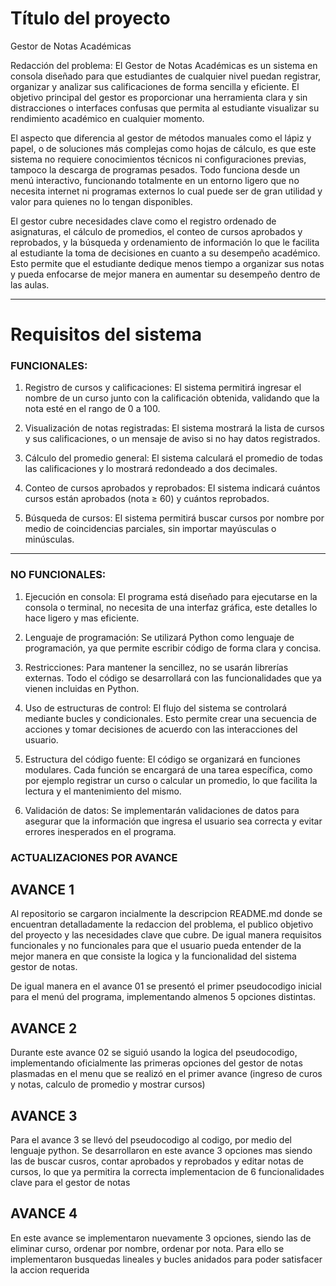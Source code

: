 # Título del proyecto

Gestor de Notas Académicas

Redacción del problema: El Gestor de Notas Académicas es un sistema en consola diseñado para que estudiantes de cualquier nivel puedan registrar, organizar y analizar sus calificaciones de forma sencilla y eficiente. El objetivo principal del gestor es proporcionar una herramienta clara y sin distracciones o interfaces confusas que permita al estudiante visualizar su rendimiento académico en cualquier momento.

El aspecto que diferencia al gestor de métodos manuales como el lápiz y papel, o de soluciones más complejas como hojas de cálculo, es que este sistema no requiere conocimientos técnicos ni configuraciones previas, tampoco la descarga de programas pesados. Todo funciona desde un menú interactivo, funcionando totalmente en un entorno ligero que no necesita internet ni programas externos lo cual puede ser de gran utilidad y valor para quienes no lo tengan disponibles.

El gestor cubre necesidades clave como el registro ordenado de asignaturas, el cálculo de promedios, el conteo de cursos aprobados y reprobados, y la búsqueda y ordenamiento de información lo que le facilita al estudiante la toma de decisiones en cuanto a su desempeño académico. Esto permite que el estudiante dedique menos tiempo a organizar sus notas y pueda enfocarse de mejor manera en aumentar su desempeño dentro de las aulas.

---

# Requisitos del sistema

### FUNCIONALES:

1. Registro de cursos y calificaciones: El sistema permitirá ingresar el nombre de un curso junto con la calificación obtenida, validando que la nota esté en el rango de 0 a 100.

2. Visualización de notas registradas: El sistema mostrará la lista de cursos y sus calificaciones, o un mensaje de aviso si no hay datos registrados.

3. Cálculo del promedio general: El sistema calculará el promedio de todas las calificaciones y lo mostrará redondeado a dos decimales.

4. Conteo de cursos aprobados y reprobados: El sistema indicará cuántos cursos están aprobados (nota ≥ 60) y cuántos reprobados.

5. Búsqueda de cursos: El sistema permitirá buscar cursos por nombre por medio de coincidencias parciales, sin importar mayúsculas o minúsculas.

---

### NO FUNCIONALES:

1. Ejecución en consola: El programa está diseñado para ejecutarse en la consola o terminal, no necesita de una interfaz gráfica, este detalles lo hace ligero y mas eficiente.

2. Lenguaje de programación: Se utilizará Python como lenguaje de programación, ya que permite escribir código de forma clara y concisa.

3. Restricciones: Para mantener la sencillez, no se usarán librerías externas. Todo el código se desarrollará con las funcionalidades que ya vienen incluidas en Python.

4. Uso de estructuras de control: El flujo del sistema se controlará mediante bucles y condicionales. Esto permite crear una secuencia de acciones y tomar decisiones de acuerdo con las interacciones del usuario.

5. Estructura del código fuente: El código se organizará en funciones modulares. Cada función se encargará de una tarea específica, como por ejemplo registrar un curso o calcular un promedio, lo que facilita la lectura y el mantenimiento del mismo.

6. Validación de datos: Se implementarán validaciones de datos para asegurar que la información que ingresa el usuario sea correcta y evitar errores inesperados en el programa.

### ACTUALIZACIONES POR AVANCE

## AVANCE 1

Al repositorio se cargaron incialmente la descripcion README.md donde se encuentran detalladamente la redaccion del problema, el publico objetivo del proyecto y las necesidades clave que cubre. De igual manera requisitos funcionales y no funcionales para que el usuario pueda entender de la mejor manera en que consiste la logica y la funcionalidad del sistema gestor de notas. 

De igual manera en el avance 01 se presentó el primer pseudocodigo inicial para el menú del programa, implementando almenos 5 opciones distintas.

## AVANCE 2

Durante este avance 02 se siguió usando la logica del pseudocodigo, implementando oficialmente las primeras opciones del gestor de notas plasmadas en el menu que se realizó en el primer avance (ingreso de curos y notas, calculo de promedio y mostrar cursos)

## AVANCE 3

Para el avance 3 se llevó del pseudocodigo al codigo, por medio del lenguaje python. Se desarrollaron en este avance 3 opciones mas siendo las de buscar cusros, contar aprobados y reprobados y editar notas de cursos, lo que ya permitira la correcta implementacion de 6 funcionalidades clave para el gestor de notas

## AVANCE 4

En este avance se implementaron nuevamente 3 opciones, siendo las de eliminar curso, ordenar por nombre, ordenar por nota. Para ello se implementaron busquedas lineales y bucles anidados para poder satisfacer la accion requerida



